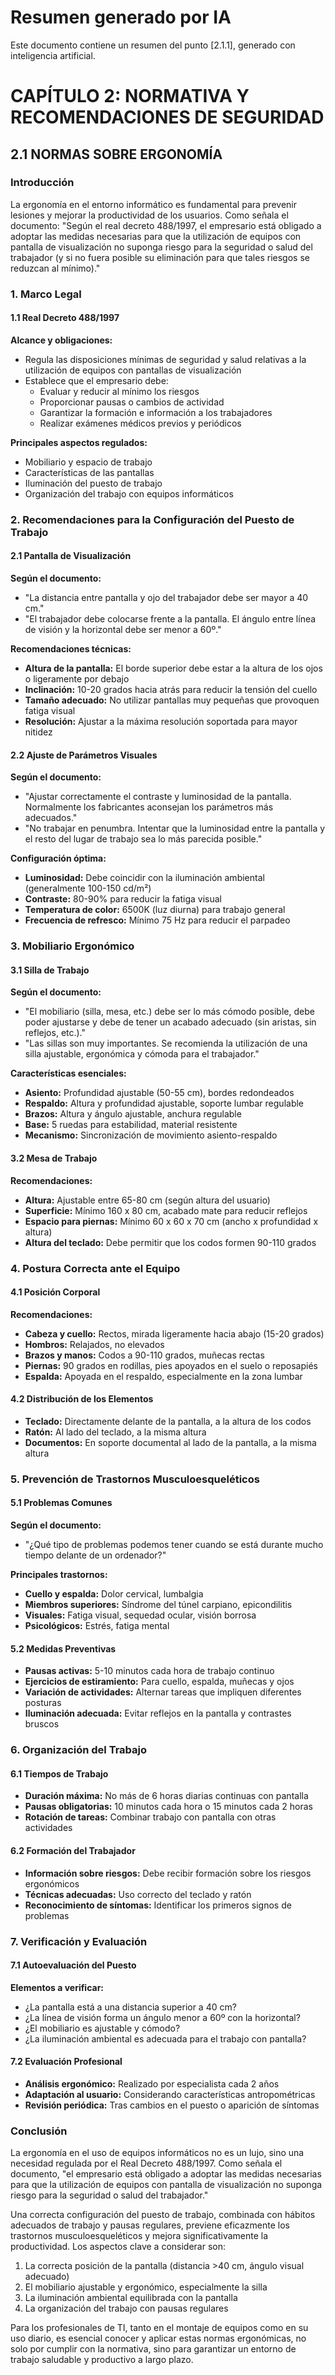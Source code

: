 # Resumen generado por IA

Este documento contiene un resumen del punto [2.1.1], generado con inteligencia artificial.

# CAPÍTULO 2: NORMATIVA Y RECOMENDACIONES DE SEGURIDAD
## 2.1 NORMAS SOBRE ERGONOMÍA

### Introducción

La ergonomía en el entorno informático es fundamental para prevenir lesiones y mejorar la productividad de los usuarios. Como señala el documento: "Según el real decreto 488/1997, el empresario está obligado a adoptar las medidas necesarias para que la utilización de equipos con pantalla de visualización no suponga riesgo para la seguridad o salud del trabajador (y si no fuera posible su eliminación para que tales riesgos se reduzcan al mínimo)."

### 1. Marco Legal

#### 1.1 Real Decreto 488/1997

**Alcance y obligaciones:**
- Regula las disposiciones mínimas de seguridad y salud relativas a la utilización de equipos con pantallas de visualización
- Establece que el empresario debe:
  - Evaluar y reducir al mínimo los riesgos
  - Proporcionar pausas o cambios de actividad
  - Garantizar la formación e información a los trabajadores
  - Realizar exámenes médicos previos y periódicos

**Principales aspectos regulados:**
- Mobiliario y espacio de trabajo
- Características de las pantallas
- Iluminación del puesto de trabajo
- Organización del trabajo con equipos informáticos

### 2. Recomendaciones para la Configuración del Puesto de Trabajo

#### 2.1 Pantalla de Visualización

**Según el documento:**
- "La distancia entre pantalla y ojo del trabajador debe ser mayor a 40 cm."
- "El trabajador debe colocarse frente a la pantalla. El ángulo entre línea de visión y la horizontal debe ser menor a 60º."

**Recomendaciones técnicas:**
- **Altura de la pantalla:** El borde superior debe estar a la altura de los ojos o ligeramente por debajo
- **Inclinación:** 10-20 grados hacia atrás para reducir la tensión del cuello
- **Tamaño adecuado:** No utilizar pantallas muy pequeñas que provoquen fatiga visual
- **Resolución:** Ajustar a la máxima resolución soportada para mayor nitidez

#### 2.2 Ajuste de Parámetros Visuales

**Según el documento:**
- "Ajustar correctamente el contraste y luminosidad de la pantalla. Normalmente los fabricantes aconsejan los parámetros más adecuados."
- "No trabajar en penumbra. Intentar que la luminosidad entre la pantalla y el resto del lugar de trabajo sea lo más parecida posible."

**Configuración óptima:**
- **Luminosidad:** Debe coincidir con la iluminación ambiental (generalmente 100-150 cd/m²)
- **Contraste:** 80-90% para reducir la fatiga visual
- **Temperatura de color:** 6500K (luz diurna) para trabajo general
- **Frecuencia de refresco:** Mínimo 75 Hz para reducir el parpadeo

### 3. Mobiliario Ergonómico

#### 3.1 Silla de Trabajo

**Según el documento:**
- "El mobiliario (silla, mesa, etc.) debe ser lo más cómodo posible, debe poder ajustarse y debe de tener un acabado adecuado (sin aristas, sin reflejos, etc.)."
- "Las sillas son muy importantes. Se recomienda la utilización de una silla ajustable, ergonómica y cómoda para el trabajador."

**Características esenciales:**
- **Asiento:** Profundidad ajustable (50-55 cm), bordes redondeados
- **Respaldo:** Altura y profundidad ajustable, soporte lumbar regulable
- **Brazos:** Altura y ángulo ajustable, anchura regulable
- **Base:** 5 ruedas para estabilidad, material resistente
- **Mecanismo:** Sincronización de movimiento asiento-respaldo

#### 3.2 Mesa de Trabajo

**Recomendaciones:**
- **Altura:** Ajustable entre 65-80 cm (según altura del usuario)
- **Superficie:** Mínimo 160 x 80 cm, acabado mate para reducir reflejos
- **Espacio para piernas:** Mínimo 60 x 60 x 70 cm (ancho x profundidad x altura)
- **Altura del teclado:** Debe permitir que los codos formen 90-110 grados

### 4. Postura Correcta ante el Equipo

#### 4.1 Posición Corporal

**Recomendaciones:**
- **Cabeza y cuello:** Rectos, mirada ligeramente hacia abajo (15-20 grados)
- **Hombros:** Relajados, no elevados
- **Brazos y manos:** Codos a 90-110 grados, muñecas rectas
- **Piernas:** 90 grados en rodillas, pies apoyados en el suelo o reposapiés
- **Espalda:** Apoyada en el respaldo, especialmente en la zona lumbar

#### 4.2 Distribución de los Elementos

- **Teclado:** Directamente delante de la pantalla, a la altura de los codos
- **Ratón:** Al lado del teclado, a la misma altura
- **Documentos:** En soporte documental al lado de la pantalla, a la misma altura

### 5. Prevención de Trastornos Musculoesqueléticos

#### 5.1 Problemas Comunes

**Según el documento:**
- "¿Qué tipo de problemas podemos tener cuando se está durante mucho tiempo delante de un ordenador?"

**Principales trastornos:**
- **Cuello y espalda:** Dolor cervical, lumbalgia
- **Miembros superiores:** Síndrome del túnel carpiano, epicondilitis
- **Visuales:** Fatiga visual, sequedad ocular, visión borrosa
- **Psicológicos:** Estrés, fatiga mental

#### 5.2 Medidas Preventivas

- **Pausas activas:** 5-10 minutos cada hora de trabajo continuo
- **Ejercicios de estiramiento:** Para cuello, espalda, muñecas y ojos
- **Variación de actividades:** Alternar tareas que impliquen diferentes posturas
- **Iluminación adecuada:** Evitar reflejos en la pantalla y contrastes bruscos

### 6. Organización del Trabajo

#### 6.1 Tiempos de Trabajo

- **Duración máxima:** No más de 6 horas diarias continuas con pantalla
- **Pausas obligatorias:** 10 minutos cada hora o 15 minutos cada 2 horas
- **Rotación de tareas:** Combinar trabajo con pantalla con otras actividades

#### 6.2 Formación del Trabajador

- **Información sobre riesgos:** Debe recibir formación sobre los riesgos ergonómicos
- **Técnicas adecuadas:** Uso correcto del teclado y ratón
- **Reconocimiento de síntomas:** Identificar los primeros signos de problemas

### 7. Verificación y Evaluación

#### 7.1 Autoevaluación del Puesto

**Elementos a verificar:**
- ¿La pantalla está a una distancia superior a 40 cm?
- ¿La línea de visión forma un ángulo menor a 60º con la horizontal?
- ¿El mobiliario es ajustable y cómodo?
- ¿La iluminación ambiental es adecuada para el trabajo con pantalla?

#### 7.2 Evaluación Profesional

- **Análisis ergonómico:** Realizado por especialista cada 2 años
- **Adaptación al usuario:** Considerando características antropométricas
- **Revisión periódica:** Tras cambios en el puesto o aparición de síntomas

### Conclusión

La ergonomía en el uso de equipos informáticos no es un lujo, sino una necesidad regulada por el Real Decreto 488/1997. Como señala el documento, "el empresario está obligado a adoptar las medidas necesarias para que la utilización de equipos con pantalla de visualización no suponga riesgo para la seguridad o salud del trabajador."

Una correcta configuración del puesto de trabajo, combinada con hábitos adecuados de trabajo y pausas regulares, previene eficazmente los trastornos musculoesqueléticos y mejora significativamente la productividad. Los aspectos clave a considerar son:

1. La correcta posición de la pantalla (distancia >40 cm, ángulo visual adecuado)
2. El mobiliario ajustable y ergonómico, especialmente la silla
3. La iluminación ambiental equilibrada con la pantalla
4. La organización del trabajo con pausas regulares

Para los profesionales de TI, tanto en el montaje de equipos como en su uso diario, es esencial conocer y aplicar estas normas ergonómicas, no solo por cumplir con la normativa, sino para garantizar un entorno de trabajo saludable y productivo a largo plazo.

